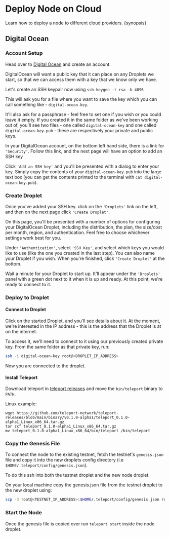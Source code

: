 <!--
order: 3
-->

# Deploy Node on Cloud

Learn how to deploy a node to different cloud providers. {synopsis}

## Digital Ocean

### Account Setup

Head over to [Digital Ocean](https://www.digitalocean.com/) and create an account.

DigitalOcean will want a public key that it can place on any Droplets we start, so that we can access them with a key that we know only we have.

Let's create an SSH keypair now using `ssh-keygen -t rsa -b 4096`

This will ask you for a file where you want to save the key which you can call something like - `digital-ocean-key`.

It'll also ask for a passphrase - feel free to set one if you wish or you could leave it empty. If you created it in the same folder as we've been working out of, you'll see two files - one called `digital-ocean-key` and one called `digital-ocean-key.pub` - these are respectively your private and public keys.

In your DigitalOcean account, on the bottom left hand side, there is a link for `'Security'`. Follow this link, and the next page will have an option to add an SSH key

Click `'Add an SSH key'` and you'll be presented with a dialog to enter your key. Simply copy the contents of your `digital-ocean-key.pub` into the large text box (you can get the contents printed to the terminal with `cat digital-ocean-key.pub`).

### Create Droplet

Once you've added your SSH key. click on the `'Droplets'` link on the left, and then on the next page click `'Create Droplet'`.

On this page, you'll be presented with a number of options for configuring your DigitalOcean Droplet, including the distribution, the plan, the size/cost per month, region, and authentication. Feel free to choose whichever settings work best for you.

Under `'Authentication'`, select `'SSH Key'`, and select which keys you would like to use (like the one you created in the last step). You can also name your Droplet if you wish. When you're finished, click `'Create Droplet'` at the bottom.

Wait a minute for your Droplet to start up. It'll appear under the `'Droplets'` panel with a green dot next to it when it is up and ready. At this point, we're ready to connect to it.

### Deploy to Droplet

#### Connect to Droplet

Click on the started Droplet, and you'll see details about it. At the moment, we're interested in the IP address - this is the address that the Droplet is at on the internet.

To access it, we'll need to connect to it using our previously created private key. From the same folder as that private key, run:

```bash
ssh -i digital-ocean-key root@<DROPLET_IP_ADDRESS>
```

Now you are connected to the droplet.

#### Install Teleport

Download teleport in [teleport releases](https://github.com/teleport-network/teleport-releases/tree/main/binary/v0.1.0-alpha1) and move the `bin/teleport` binary to `PATH`.

Linux example:

```
wget https://github.com/teleport-network/teleport-releases/blob/main/binary/v0.1.0-alpha1/teleport_0.1.0-alpha1_Linux_x86_64.tar.gz
tar zxf teleport_0.1.0-alpha1_Linux_x86_64.tar.gz
mv teleport_0.1.0-alpha1_Linux_x86_64/bin/teleport /bin/teleport
```

### Copy the Genesis File

To connect the node to the existing testnet, fetch the testnet's `genesis.json` file and copy it into the new droplets config directory (i.e `$HOME/.teleport/config/genesis.json`).

To do this ssh into both the testnet droplet and the new node droplet.

On your local machine copy the genesis.json file from the testnet droplet to the new droplet using:

```bash
scp -3 root@<TESTNET_IP_ADDRESS>:$HOME/.teleport/config/genesis.json root@<NODE_IP_ADDRESS>:$HOME/.teleport/config/genesis.json
```

### Start the Node

Once the genesis file is copied over run `teleport start` inside the node droplet.
